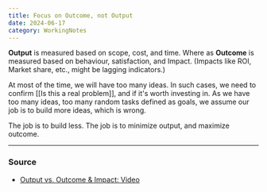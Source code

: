 ```yaml
---
title: Focus on Outcome, not Output
date: 2024-06-17
category: WorkingNotes
---
```


**Output** is measured based on scope, cost, and time. Where as **Outcome** is measured based on behaviour, satisfaction, and Impact. (Impacts like ROI, Market share, etc., might be lagging indicators.)

At most of the time, we will have too many ideas. In such cases, we need to confirm [[Is this a real problem]], and if it's worth investing in. As we have too many ideas, too many random tasks defined as goals, we assume our job is to build more ideas, which is wrong. 

The job is to build less. The job is to minimize output, and maximize outcome.

--- 
### Source
- [Output vs. Outcome & Impact: Video](https://vimeo.com/206617354)